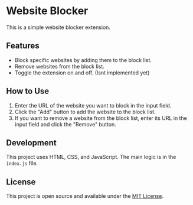 # Website Blocker

This is a simple website blocker extension.

## Features

- Block specific websites by adding them to the block list.
- Remove websites from the block list.
- Toggle the extension on and off. (Isnt implemented yet)

## How to Use

1. Enter the URL of the website you want to block in the input field.
2. Click the "Add" button to add the website to the block list.
3. If you want to remove a website from the block list, enter its URL in the input field and click the "Remove" button.

## Development

This project uses HTML, CSS, and JavaScript. The main logic is in the `index.js` file.

## License

This project is open source and available under the [MIT License](https://opensource.org/licenses/MIT).
